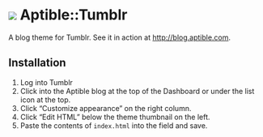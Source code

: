 # ![](https://raw.github.com/aptible/straptible/master/lib/straptible/rails/templates/public.api/icon-60px.png) Aptible::Tumblr

A blog theme for Tumblr. See it in action at http://blog.aptible.com.

## Installation
1. Log into Tumblr
2. Click into the Aptible blog at the top of the Dashboard or under the list icon at the top.
3. Click “Customize appearance” on the right column.
4. Click “Edit HTML” below the theme thumbnail on the left.
5. Paste the contents of `index.html` into the field and save.
